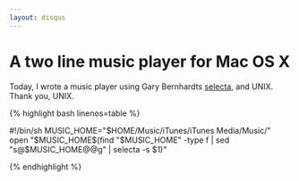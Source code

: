 ```yaml
---
layout: disqus
---
```

A two line music player for Mac OS X
=====

Today, I wrote a music player using Gary Bernhardts [selecta](https://github.com/garybernhardt/selecta), and UNIX.
Thank you, UNIX.

{% highlight bash linenos=table %}

#!/bin/sh
MUSIC_HOME="$HOME/Music/iTunes/iTunes Media/Music/"
open "$MUSIC_HOME$(find "$MUSIC_HOME" -type f | sed "s@$MUSIC_HOME@@g" | selecta -s $1)"

{% endhighlight %}
